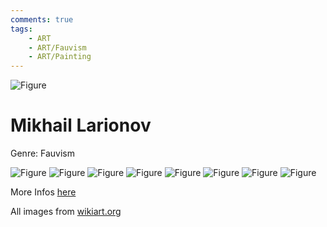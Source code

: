```yaml
---
comments: true
tags:
    - ART
    - ART/Fauvism
    - ART/Painting
---
```

![Figure](https://uploads8.wikiart.org/00124/images/mikhail-larionov/portrait-of-a-man-1910.jpg!Large.jpg)
# Mikhail Larionov
Genre: Fauvism

![Figure](https://uploads0.wikiart.org/00124/images/mikhail-larionov/red-and-blue-rayonism-beach-1911.jpg!Large.jpg)
![Figure](https://uploads6.wikiart.org/00124/images/mikhail-larionov/spring-1912.jpg!Large.jpg)
![Figure](https://uploads8.wikiart.org/00124/images/mikhail-larionov/autumn-1912-1.jpg!Large.jpg)
![Figure](https://uploads8.wikiart.org/00124/images/mikhail-larionov/nocturne-1914.jpg!Large.jpg)
![Figure](https://uploads3.wikiart.org/00124/images/mikhail-larionov/lady-with-a-fan-sketch-of-a-costume-for-the-ballet-natural-history-1916.jpg!Large.jpg)
![Figure](https://uploads3.wikiart.org/00124/images/mikhail-larionov/the-peacock-mechanical-costume-1919.jpg!Large.jpg)
![Figure](https://uploads1.wikiart.org/00124/images/mikhail-larionov/blue-rayonnism-the-fool-1.jpg)
![Figure](https://uploads8.wikiart.org/00124/images/mikhail-larionov/geese.jpg)





More Infos [here](https://www.wikiart.org/en/mikhail-larionov)

 

All images from [wikiart.org](https://www.wikiart.org/)
